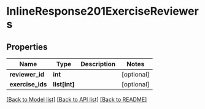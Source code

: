 # InlineResponse201ExerciseReviewers

## Properties
Name | Type | Description | Notes
------------ | ------------- | ------------- | -------------
**reviewer_id** | **int** |  | [optional] 
**exercise_ids** | **list[int]** |  | [optional] 

[[Back to Model list]](../README.md#documentation-for-models) [[Back to API list]](../README.md#documentation-for-api-endpoints) [[Back to README]](../README.md)

